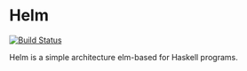 # Helm
[![Build Status](https://travis-ci.org/carlosmaniero/Helm.svg?branch=master)](https://travis-ci.org/carlosmaniero/Helm)

Helm is a simple architecture elm-based for Haskell programs.
